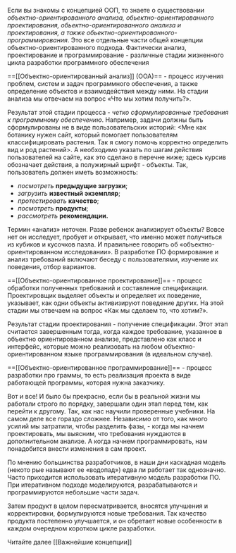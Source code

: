 

Если вы знакомы с концепцией ООП, то знаете о существовании *объектно-ориентированного анализа, обьектно-ориентированного проектирования, обьектно-ориентированного анализа и проектирования, а также обьектно­-ориентированного- программирования*. Это все отдельные части общей концепции объектно-ориентированного подхода. Фактически анализ, проектирование и программирование - различные стадии жизненного цикла разработки про­граммного обеспечения


==[[Объектно-ориентированный анализ]] (ООА)== - процесс изучения проблем, систем и задач программного обеспечения, а также определение объектов и взаимодействия между ними. На стадии анализа мы отвечаем на вопрос «Что
мы хотим получить?».

Результат этой стадии процесса - *четко сформулированные требования к про­граммному обеспечению*. Например, задачи должны быть сформулированы не в виде пользовательских историй: <Мне как ботанику нужен сайт, который помогает пользователям классифицировать растения. Так я смогу помочь корректно определить вид и род растений>. А необходимо указать по шагам действия пользователей на сайте, как это сделано в перечне ниже; здесь курсив обозначает действия, а полужирный шрифт - объекты. Так, пользователь дол­жен иметь возможность:
-  *посмотреть* **предыдущие загрузки**;
-  *загрузить* **известный экземпляр**;
-  *протестировать* **качество**;
-  *посмотреть* **продукты**;
-  *рассмотреть* **рекомендации.**

Термин «анализ» неточен. Разве ребенок анализирует объекты? Вовсе нет он исследует, пробует и открывает, что именно может получиться из кубиков и кусочков пазла. И правильнее говорить об «объектно-ориентированном ис­следовании». В разработке ПО формирование и анализ требований включают беседу с пользователями, изучение их поведения, отбор вариантов.


==[[Объектно-ориентированное проектирование]]== - процесс обработки полученных требований и составление спецификации. Проектировщик выделяет объекты и определяет их поведение, указывает, как одни объекты активизируют поведение других. На этой стадии мы отвечаем на вопрос «Как мы сделаем то, что хотим?».

Результат стадии проектирования - получение спецификации. Этот этап считается завершенным тогда, когда каждое требование, указанное в объектно­ ориентированном анализе, представлено как класс и интерфейс, которые можно реализовать на любом объектно-ориентированном языке программирования (в идеальном случае).


==[[Объектно-ориентированное программирование]]== - процесс разработки про­
граммы, то есть реализация проекта в виде работающей программы, которая
нужна заказчику.

Вот и все! И было бы прекрасно, если бы в реальной жизни мы работали строго по порядку, завершали один этап перед тем, как перейти к другому. Так, как нас научили проверенные учебники. На самом деле все гораздо сложнее. Независимо от того, как много усилий мы затратили, чтобы разделить фазы, - когда мы на­чнем проектировать, мы выясним, что требования нуждаются в дополнительном анализе. А когда начнем программировать, нам понадобится внести изменения в сам проект.

По мнению большинства разработчиков, в наши дни каскадная модель (некото­ рые называют ее «водопад») едва ли работает так однозначно. Часто приходится использовать итеративную модель разработки ПО. При итеративном подходе
моделируются, разрабатываются и программируются небольшие части задач.

Затем продукт в целом пересматривается, вносятся улучшения и корректи­ровки, формулируются новые требования. Так качество продукта постепенно улучшается, и он обретает новые особенности в каждом очередном коротком цикле разработки.

Читайте далее [[Важнейшие концепции]]